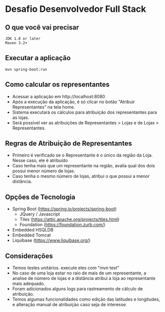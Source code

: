 # Desafio Desenvolvedor Full Stack

## O que você vai precisar

	JDK 1.8 or later
	Maven 3.2+
	
## Executar a aplicação

    mvn spring-boot:run
    
## Como calcular os representantes

  - Acessar a aplicação em http://localhost:8080
  - Após a execução da aplicação, é só clicar no botão "Atribuir Representantes" na tela home. 
  - Sistema executará os cálculos para atribuição dos representantes para as lojas.
  - Será possível ver as atribuições de Representantes > Lojas e de Lojas > Representantes.
	
## Regras de Atribuição de Representantes

  - Primeiro é verificado se o Representante é o único da região da Loja. Nesse caso, ele é atribuído
  - Caso tenha mais que um representante na região, avalia qual dos dois possui menor número de lojas.
  - Caso tenha o mesmo número de lojas, atribui o que possui a menor distância.
	
## Opções de Tecnologia

  - Spring Boot (https://spring.io/projects/spring-boot)
    - JQuery / Javascript
    - Tiles (https://attic.apache.org/projects/tiles.html)
    - Foundation (https://foundation.zurb.com/)
  - Embedded HSQLDB
  - Embedded Tomcat
  - Liquibase (https://www.liquibase.org/)

## Considerações

  - Temos testes unitários. execute eles com "mvn test"
  - No caso de uma loja estar no raio de mais de um representante, a analise de número de lojas e a distância atribui a loja ao representante mais adequado.
  - Foram adicionados alguns logs para rastreamento de cálculo de atribuição.
  - Temos algumas funcionalidades como edição das latitudes e longitudes, e alteração manual de atribuiçào caso seja de interesse.


